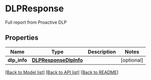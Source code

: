 # DLPResponse

Full report from Proactive DLP
## Properties
Name | Type | Description | Notes
------------ | ------------- | ------------- | -------------
**dlp_info** | [**DLPResponseDlpInfo**](DLPResponseDlpInfo.md) |  | [optional] 

[[Back to Model list]](../README.md#documentation-for-models) [[Back to API list]](../README.md#documentation-for-api-endpoints) [[Back to README]](../README.md)


